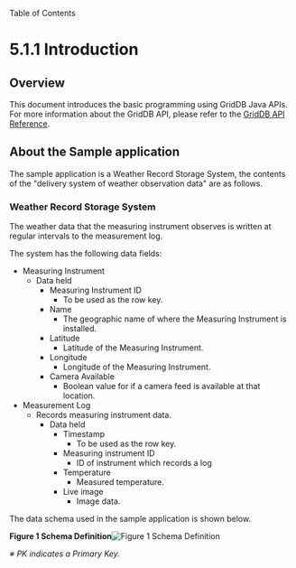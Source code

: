Table of Contents

5.1.1 Introduction
==================

Overview
--------

This document introduces the basic programming using GridDB Java APIs. For more information about the GridDB API, please refer to the [GridDB API Reference](https://www.griddb.net/en/docs/GridDB_API_Reference.html).

  

About the Sample application
----------------------------

The sample application is a Weather Record Storage System, the contents of the "delivery system of weather observation data" are as follows.

  

### Weather Record Storage System

The weather data that the measuring instrument observes is written at regular intervals to the measurement log.

The system has the following data fields:

*   Measuring Instrument
    *   Data held
        *   Measuring Instrument ID
            *   To be used as the row key.
        *   Name
            *   The geographic name of where the Measuring Instrument is installed.
        *   Latitude
            *   Latitude of the Measuring Instrument.
        *   Longitude
            *   Longitude of the Measuring Instrument.
        *   Camera Available
            *   Boolean value for if a camera feed is available at that location.
*   Measurement Log
    *   Records measuring instrument data.
        *   Data held
            *   Timestamp
                *   To be used as the row key.
            *   Measuring instrument ID
                *   ID of instrument which records a log
            *   Temperature
                *   Measured temperature.
            *   Live image
                *   Image data.

The data schema used in the sample application is shown below.

**Figure 1 Schema Definition**![Figure 1 Schema Definition](img/schema_erd.png "Figure 1 schema definition")

_※ PK indicates a Primary Key._
